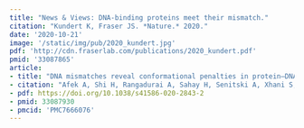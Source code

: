 ```yaml
---
title: "News & Views: DNA-binding proteins meet their mismatch."
citation: "Kundert K, Fraser JS. *Nature.* 2020."
date: '2020-10-21'
image: '/static/img/pub/2020_kundert.jpg'
pdf: 'http://cdn.fraserlab.com/publications/2020_kundert.pdf'
pmid: '33087865'
article:
- title: "DNA mismatches reveal conformational penalties in protein–DNA recognition"
- citation: "Afek A, Shi H, Rangadurai A, Sahay H, Senitski A, Xhani S, Fang M, Salinas R, Mielko Z, Pufall MA, Poon GMK, Haran TE, Schumacher MA, Al-Hashimi HM, Gordan R. *Nature.* 2020."
- pdf: https://doi.org/10.1038/s41586-020-2843-2
- pmid: 33087930
- pmcid: 'PMC7666076'
---
```

